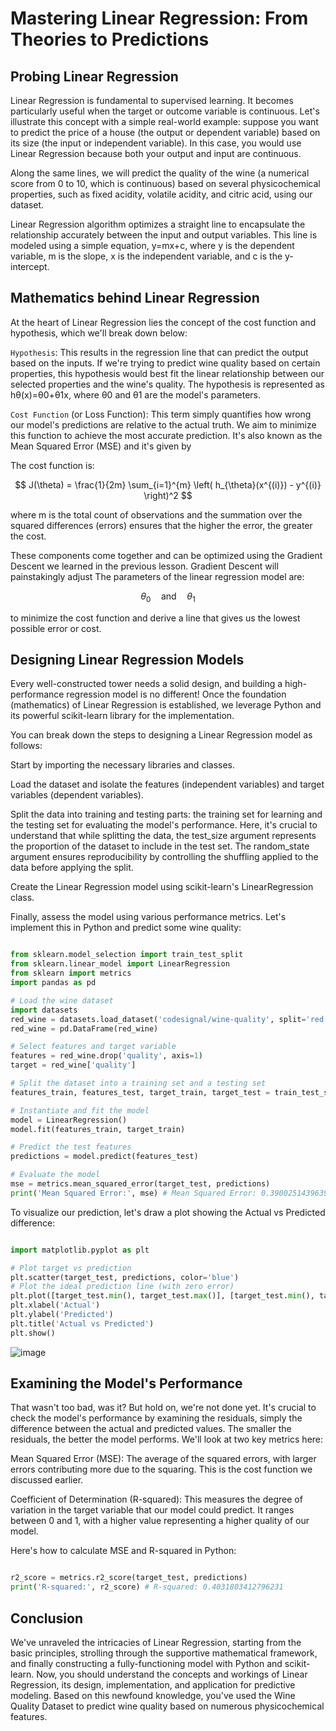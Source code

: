 # Mastering Linear Regression: From Theories to Predictions

## Probing Linear Regression

Linear Regression is fundamental to supervised learning. It becomes particularly useful when the target or outcome variable is continuous. Let's illustrate this concept with a simple real-world example: suppose you want to predict the price of a house (the output or dependent variable) based on its size (the input or independent variable). In this case, you would use Linear Regression because both your output and input are continuous.

Along the same lines, we will predict the quality of the wine (a numerical score from 0 to 10, which is continuous) based on several physicochemical properties, such as fixed acidity, volatile acidity, and citric acid, using our dataset.

Linear Regression algorithm optimizes a straight line to encapsulate the relationship accurately between the input and output variables. This line is modeled using a simple equation, y=mx+c, where y is the dependent variable, m is the slope, x is the independent variable, and c is the y-intercept.

## Mathematics behind Linear Regression

At the heart of Linear Regression lies the concept of the cost function and hypothesis, which we'll break down below:

`Hypothesis`: This results in the regression line that can predict the output based on the inputs. If we're trying to predict wine quality based on certain properties, this hypothesis would best fit the linear relationship between our selected properties and the wine's quality. The hypothesis is represented as 
hθ(x)=θ0+θ1x, where θ0 and θ1 are the model's parameters.

`Cost Function` (or Loss Function): This term simply quantifies how wrong our model's predictions are relative to the actual truth. We aim to minimize this function to achieve the most accurate prediction. It's also known as the Mean Squared Error (MSE) and it's given by 

The cost function is:

$$ J(\theta) = \frac{1}{2m} \sum_{i=1}^{m} \left( h_{\theta}(x^{(i)}) - y^{(i)} \right)^2 $$


where m is the total count of observations and the summation over the squared differences (errors) ensures that the higher the error, the greater the cost.

These components come together and can be optimized using the Gradient Descent we learned in the previous lesson. Gradient Descent will painstakingly adjust 
The parameters of the linear regression model are: 

$$ \theta_0 \quad \text{and} \quad \theta_1 $$

to minimize the cost function and derive a line that gives us the lowest possible error or cost.

## Designing Linear Regression Models

Every well-constructed tower needs a solid design, and building a high-performance regression model is no different! Once the foundation (mathematics) of Linear Regression is established, we leverage Python and its powerful scikit-learn library for the implementation.

You can break down the steps to designing a Linear Regression model as follows:

Start by importing the necessary libraries and classes.

Load the dataset and isolate the features (independent variables) and target variables (dependent variables).

Split the data into training and testing parts: the training set for learning and the testing set for evaluating the model's performance. Here, it's crucial to understand that while splitting the data, the test_size argument represents the proportion of the dataset to include in the test set. The random_state argument ensures reproducibility by controlling the shuffling applied to the data before applying the split.

Create the Linear Regression model using scikit-learn's LinearRegression class.

Finally, assess the model using various performance metrics.
Let's implement this in Python and predict some wine quality:

```Python

from sklearn.model_selection import train_test_split
from sklearn.linear_model import LinearRegression
from sklearn import metrics
import pandas as pd

# Load the wine dataset
import datasets
red_wine = datasets.load_dataset('codesignal/wine-quality', split='red')
red_wine = pd.DataFrame(red_wine) 

# Select features and target variable
features = red_wine.drop('quality', axis=1)
target = red_wine['quality']

# Split the dataset into a training set and a testing set
features_train, features_test, target_train, target_test = train_test_split(features, target, test_size=0.2, random_state=42)

# Instantiate and fit the model
model = LinearRegression()
model.fit(features_train, target_train)

# Predict the test features
predictions = model.predict(features_test)

# Evaluate the model
mse = metrics.mean_squared_error(target_test, predictions)
print('Mean Squared Error:', mse) # Mean Squared Error: 0.39002514396395416
```
To visualize our prediction, let's draw a plot showing the Actual vs Predicted difference:

```Python

import matplotlib.pyplot as plt

# Plot target vs prediction
plt.scatter(target_test, predictions, color='blue')
# Plot the ideal prediction line (with zero error)
plt.plot([target_test.min(), target_test.max()], [target_test.min(), target_test.max()], 'k--', lw=2)
plt.xlabel('Actual')
plt.ylabel('Predicted')
plt.title('Actual vs Predicted')
plt.show()
```
![image](https://github.com/user-attachments/assets/7199337d-f17b-4188-b531-3ad633f31c4c)


## Examining the Model's Performance

That wasn't too bad, was it? But hold on, we're not done yet. It's crucial to check the model's performance by examining the residuals, simply the difference between the actual and predicted values. The smaller the residuals, the better the model performs. We'll look at two key metrics here:

Mean Squared Error (MSE): The average of the squared errors, with larger errors contributing more due to the squaring. This is the cost function we discussed earlier.

Coefficient of Determination (R-squared): This measures the degree of variation in the target variable that our model could predict. It ranges between 0 and 1, with a higher value representing a higher quality of our model.

Here's how to calculate MSE and R-squared in Python:

```Python

r2_score = metrics.r2_score(target_test, predictions)
print('R-squared:', r2_score) # R-squared: 0.4031803412796231
```
## Conclusion

We've unraveled the intricacies of Linear Regression, starting from the basic principles, strolling through the supportive mathematical framework, and finally constructing a fully-functioning model with Python and scikit-learn. Now, you should understand the concepts and workings of Linear Regression, its design, implementation, and application for predictive modeling. Based on this newfound knowledge, you've used the Wine Quality Dataset to predict wine quality based on numerous physicochemical features.
